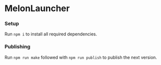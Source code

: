 # MelonLauncher

### Setup
Run `npm i` to install all required dependencies.

### Publishing
Run `npm run make` followed with `npm run publish` to publish the next version.